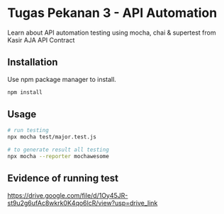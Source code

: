 # Tugas Pekanan 3 - API Automation

Learn about API automation testing using mocha, chai & supertest from Kasir AJA API Contract

## Installation

Use npm package manager to install.

```bash
npm install
```

## Usage

```bash
# run testing
npx mocha test/major.test.js

# to generate result all testing
npx mocha --reporter mochawesome
```
## Evidence of running test 
https://drive.google.com/file/d/1Oy45JR-st9u2g6ufAc8wkrk0K4qo6lcR/view?usp=drive_link
